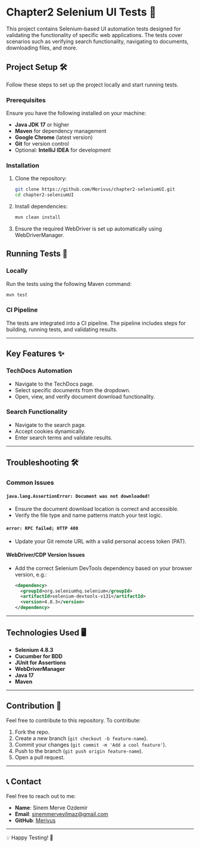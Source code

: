 # Chapter2 Selenium UI Tests 🚀

This project contains Selenium-based UI automation tests designed for validating the functionality of specific web applications. The tests cover scenarios such as verifying search functionality, navigating to documents, downloading files, and more.

## Project Setup 🛠️

Follow these steps to set up the project locally and start running tests.

### Prerequisites

Ensure you have the following installed on your machine:

- **Java JDK 17** or higher
- **Maven** for dependency management
- **Google Chrome** (latest version)
- **Git** for version control
- Optional: **IntelliJ IDEA** for development

### Installation

1. Clone the repository:

   ```bash
   git clone https://github.com/Merivus/chapter2-seleniumUI.git
   cd chapter2-seleniumUI
   ```

2. Install dependencies:

   ```bash
   mvn clean install
   ```

3. Ensure the required WebDriver is set up automatically using WebDriverManager.

## Running Tests 🧪

### Locally

Run the tests using the following Maven command:

```bash
mvn test
```

### CI Pipeline

The tests are integrated into a CI pipeline. The pipeline includes steps for building, running tests, and validating results.

---

## Key Features ✨

### TechDocs Automation
- Navigate to the TechDocs page.
- Select specific documents from the dropdown.
- Open, view, and verify document download functionality.

### Search Functionality
- Navigate to the search page.
- Accept cookies dynamically.
- Enter search terms and validate results.

---

## Troubleshooting 🛠️

### Common Issues

#### `java.lang.AssertionError: Document was not downloaded!`

- Ensure the document download location is correct and accessible.
- Verify the file type and name patterns match your test logic.

#### `error: RPC failed; HTTP 400`
- Update your Git remote URL with a valid personal access token (PAT).

#### WebDriver/CDP Version Issues
- Add the correct Selenium DevTools dependency based on your browser version, e.g.:
  ```xml
  <dependency>
    <groupId>org.seleniumhq.selenium</groupId>
    <artifactId>selenium-devtools-v131</artifactId>
    <version>4.8.3</version>
  </dependency>
  ```

---

## Technologies Used 🖥️

- **Selenium 4.8.3**
- **Cucumber for BDD**
- **JUnit for Assertions**
- **WebDriverManager**
- **Java 17**
- **Maven**

---

## Contribution 👥

Feel free to contribute to this repository. To contribute:

1. Fork the repo.
2. Create a new branch (`git checkout -b feature-name`).
3. Commit your changes (`git commit -m 'Add a cool feature'`).
4. Push to the branch (`git push origin feature-name`).
5. Open a pull request.

---

## 📞 Contact
Feel free to reach out to me:
- **Name**: Sinem Merve Ozdemir
- **Email**: sinemmerveyilmaz@gmail.com
- **GitHub**: [Merivus](https://github.com/merivus)

---

💡 Happy Testing! 🚀
